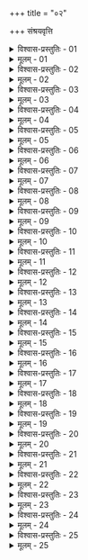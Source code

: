 +++
title = "०२"

+++
संश्रयवृत्ति  

<details><summary>विश्वास-प्रस्तुतिः - 01</summary>

01 सन्धिविग्रहयोः तुल्यायां वृद्धौ सन्धिं उपेयात्
</details>

<details><summary>मूलम् - 01</summary>

01 सन्धिविग्रहयोः तुल्यायां वृद्धौ सन्धिं उपेयात्
</details>

<details><summary>विश्वास-प्रस्तुतिः - 02</summary>

02 विग्रहे हि क्षयव्ययप्रवासप्रत्यवाया भवन्ति
</details>

<details><summary>मूलम् - 02</summary>

02 विग्रहे हि क्षयव्ययप्रवासप्रत्यवाया भवन्ति
</details>

<details><summary>विश्वास-प्रस्तुतिः - 03</summary>

03 तेनासनयानयोरासनं व्याख्यातम्
</details>

<details><summary>मूलम् - 03</summary>

03 तेनासनयानयोरासनं व्याख्यातम्
</details>

<details><summary>विश्वास-प्रस्तुतिः - 04</summary>

04 द्वैधीभावसंश्रययोर्द्वैधीभावं गच्छेत्
</details>

<details><summary>मूलम् - 04</summary>

04 द्वैधीभावसंश्रययोर्द्वैधीभावं गच्छेत्
</details>

<details><summary>विश्वास-प्रस्तुतिः - 05</summary>

05 द्वैधीभूतो हि स्वकर्मप्रधान आत्मन एव उपकरोति, संश्रितः तु परस्य उपकरोति, नात्मनः
</details>

<details><summary>मूलम् - 05</summary>

05 द्वैधीभूतो हि स्वकर्मप्रधान आत्मन एव उपकरोति, संश्रितः तु परस्य उपकरोति, नात्मनः
</details>

<details><summary>विश्वास-प्रस्तुतिः - 06</summary>

06 यद्बलः सामन्तः तद्विशिष्टबलं आश्रयेत्
</details>

<details><summary>मूलम् - 06</summary>

06 यद्बलः सामन्तः तद्विशिष्टबलं आश्रयेत्
</details>

<details><summary>विश्वास-प्रस्तुतिः - 07</summary>

07 तद्विशिष्टबलाभावे तं एवाश्रितः कोशदण्डभूमीनां अन्यतमेनास्य उपकर्तुं अदृष्टः प्रयतेत
</details>

<details><summary>मूलम् - 07</summary>

07 तद्विशिष्टबलाभावे तं एवाश्रितः कोशदण्डभूमीनां अन्यतमेनास्य उपकर्तुं अदृष्टः प्रयतेत
</details>

<details><summary>विश्वास-प्रस्तुतिः - 08</summary>

08 महादोषो हि विशिष्टबलसमागमो राज्ञां, अन्यत्रारिविगृहीतात्
</details>

<details><summary>मूलम् - 08</summary>

08 महादोषो हि विशिष्टबलसमागमो राज्ञां, अन्यत्रारिविगृहीतात्
</details>

<details><summary>विश्वास-प्रस्तुतिः - 09</summary>

09 अशक्ये दण्ड उपनतवद् वर्तेत
</details>

<details><summary>मूलम् - 09</summary>

09 अशक्ये दण्ड उपनतवद् वर्तेत
</details>

<details><summary>विश्वास-प्रस्तुतिः - 10</summary>

10 यदा चास्य प्राणहरं व्याधिं अन्तःकोपं शत्रुवृद्धिं मित्रव्यसनं उपस्थितं वा तन्निमित्तां आत्मनश्च वृद्धिं पश्येत् तदा सम्भाव्यव्याधिधर्मकार्यापदेशेनापयायात्
</details>

<details><summary>मूलम् - 10</summary>

10 यदा चास्य प्राणहरं व्याधिं अन्तःकोपं शत्रुवृद्धिं मित्रव्यसनं उपस्थितं वा तन्निमित्तां आत्मनश्च वृद्धिं पश्येत् तदा सम्भाव्यव्याधिधर्मकार्यापदेशेनापयायात्
</details>

<details><summary>विश्वास-प्रस्तुतिः - 11</summary>

11 स्वविषयस्थो वा न उपगच्छेत्
</details>

<details><summary>मूलम् - 11</summary>

11 स्वविषयस्थो वा न उपगच्छेत्
</details>

<details><summary>विश्वास-प्रस्तुतिः - 12</summary>

12 आसन्नो वाऽस्य च्छिद्रेषु प्रहरेत्
</details>

<details><summary>मूलम् - 12</summary>

12 आसन्नो वाऽस्य च्छिद्रेषु प्रहरेत्
</details>

<details><summary>विश्वास-प्रस्तुतिः - 13</summary>

13 बलीयसोर्वा मध्यगतः त्राणसमर्थं आश्रयेत, यस्य वाऽन्तर्धिः स्यात्, उभौ वा
</details>

<details><summary>मूलम् - 13</summary>

13 बलीयसोर्वा मध्यगतः त्राणसमर्थं आश्रयेत, यस्य वाऽन्तर्धिः स्यात्, उभौ वा
</details>

<details><summary>विश्वास-प्रस्तुतिः - 14</summary>

14 कपालसंश्रयः तिष्ठेत्, मूलहरं इतरस्य इतरं अपदिशन्
</details>

<details><summary>मूलम् - 14</summary>

14 कपालसंश्रयः तिष्ठेत्, मूलहरं इतरस्य इतरं अपदिशन्
</details>

<details><summary>विश्वास-प्रस्तुतिः - 15</summary>

15 भेदं उभयोर्वा परस्परापदेशं प्रयुञ्जीत, भिन्नयोरुपांशुदण्डम्
</details>

<details><summary>मूलम् - 15</summary>

15 भेदं उभयोर्वा परस्परापदेशं प्रयुञ्जीत, भिन्नयोरुपांशुदण्डम्
</details>

<details><summary>विश्वास-प्रस्तुतिः - 16</summary>

16 पार्श्वस्थो वा बलस्थयोरासन्नभयात् प्रतिकुर्वीत
</details>

<details><summary>मूलम् - 16</summary>

16 पार्श्वस्थो वा बलस्थयोरासन्नभयात् प्रतिकुर्वीत
</details>

<details><summary>विश्वास-प्रस्तुतिः - 17</summary>

17 दुर्गापाश्रयो वा द्वैधीभूतः तिष्ठेत्
</details>

<details><summary>मूलम् - 17</summary>

17 दुर्गापाश्रयो वा द्वैधीभूतः तिष्ठेत्
</details>

<details><summary>विश्वास-प्रस्तुतिः - 18</summary>

18 सन्धिविग्रहक्रमहेतुभिर्वा चेष्टेत
</details>

<details><summary>मूलम् - 18</summary>

18 सन्धिविग्रहक्रमहेतुभिर्वा चेष्टेत
</details>

<details><summary>विश्वास-प्रस्तुतिः - 19</summary>

19 दूष्यामित्राटविकान् उभयोरुपगृह्णीयात्
</details>

<details><summary>मूलम् - 19</summary>

19 दूष्यामित्राटविकान् उभयोरुपगृह्णीयात्
</details>

<details><summary>विश्वास-प्रस्तुतिः - 20</summary>

20 एतयोरन्यतरं गच्छंः तैरेवान्यतरस्य व्यसने प्रहरेत्
</details>

<details><summary>मूलम् - 20</summary>

20 एतयोरन्यतरं गच्छंः तैरेवान्यतरस्य व्यसने प्रहरेत्
</details>

<details><summary>विश्वास-प्रस्तुतिः - 21</summary>

21 द्वाभ्यां उपहतो वा मण्डलापाश्रयः तिष्ठेत्, मध्यमं उदासीनं वा संश्रयेत
</details>

<details><summary>मूलम् - 21</summary>

21 द्वाभ्यां उपहतो वा मण्डलापाश्रयः तिष्ठेत्, मध्यमं उदासीनं वा संश्रयेत
</details>

<details><summary>विश्वास-प्रस्तुतिः - 22</summary>

22 तेन सह एकं उपगृह्य इतरं उच्छिन्द्याद्, उभौ वा
</details>

<details><summary>मूलम् - 22</summary>

22 तेन सह एकं उपगृह्य इतरं उच्छिन्द्याद्, उभौ वा
</details>

<details><summary>विश्वास-प्रस्तुतिः - 23</summary>

23 द्वाभ्यां उच्छिन्नो वा मध्यम उदासीनयोः तत्पक्षीयाणां वा राज्ञां न्यायवृत्तिं आश्रयेत
</details>

<details><summary>मूलम् - 23</summary>

23 द्वाभ्यां उच्छिन्नो वा मध्यम उदासीनयोः तत्पक्षीयाणां वा राज्ञां न्यायवृत्तिं आश्रयेत
</details>

<details><summary>विश्वास-प्रस्तुतिः - 24</summary>

24 तुल्यानां वा यस्य प्रकृतयः सुख्येयुरेनं, यत्रस्थो वा शक्नुयाद् आत्मानं उद्धर्तुं, यत्र वा पूर्वपुरुष उचिता गतिरासन्नः सम्बन्धो वा, मित्राणि भूयांस्यतिशक्तिमन्ति वा भवेयुः
</details>

<details><summary>मूलम् - 24</summary>

24 तुल्यानां वा यस्य प्रकृतयः सुख्येयुरेनं, यत्रस्थो वा शक्नुयाद् आत्मानं उद्धर्तुं, यत्र वा पूर्वपुरुष उचिता गतिरासन्नः सम्बन्धो वा, मित्राणि भूयांस्यतिशक्तिमन्ति वा भवेयुः
</details>

<details><summary>विश्वास-प्रस्तुतिः - 25</summary>

25ab प्रियो यस्य भवेद् यो वा प्रियोऽस्य कतरः तयोः ।  
25chd प्रियो यस्य स तं गच्छेद् इत्याश्रयगतिः परा  (इति)
</details>

<details><summary>मूलम् - 25</summary>

25ab प्रियो यस्य भवेद् यो वा प्रियोऽस्य कतरः तयोः ।  
25chd प्रियो यस्य स तं गच्छेद् इत्याश्रयगतिः परा  (इति)
</details>

